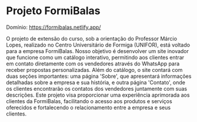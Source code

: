 # Projeto FormiBalas

Domínio: https://formibalas.netlify.app/

O projeto de extensão do curso, sob a orientação do Professor Márcio Lopes, realizado no Centro Universitário de Formiga (UNIFOR), está voltado para a empresa FormiBalas. Nosso objetivo é desenvolver um site inovador que funcione como um catálogo interativo, permitindo aos clientes entrar em contato diretamente com os vendedores através do WhatsApp para receber propostas personalizadas. Além do catálogo, o site contará com duas seções importantes: uma página 'Sobre', que apresentará informações detalhadas sobre a empresa e sua história, e outra página 'Contato', onde os clientes encontrarão os contatos dos vendedores juntamente com suas descrições. Este projeto visa proporcionar uma experiência aprimorada aos clientes da FormiBalas, facilitando o acesso aos produtos e serviços oferecidos e fortalecendo o relacionamento entre a empresa e seus clientes. 

